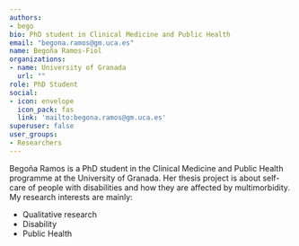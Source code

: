 ```yaml
---
authors:
- bego
bio: PhD student in Clinical Medicine and Public Health
email: "begona.ramos@gm.uca.es"
name: Begoña Ramos-Fiol
organizations:
- name: University of Granada
  url: ""
role: PhD Student
social:
- icon: envelope
  icon_pack: fas
  link: 'mailto:begona.ramos@gm.uca.es'
superuser: false
user_groups:
- Researchers
---
```


Begoña Ramos is a PhD student in the Clinical Medicine and Public Health programme at the University of Granada. Her thesis project is about self-care of people with disabilities and how they are affected by multimorbidity. My research interests are mainly:

+ Qualitative research
+ Disability
+ Public Health
